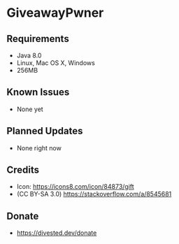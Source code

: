 GiveawayPwner
==========

Requirements
------------
- Java 8.0
- Linux, Mac OS X, Windows
- 256MB

Known Issues
------------
- None yet

Planned Updates
---------------
- None right now

Credits
-------
- Icon: https://icons8.com/icon/84873/gift
- (CC BY-SA 3.0) https://stackoverflow.com/a/8545681

Donate
-------
- https://divested.dev/donate
